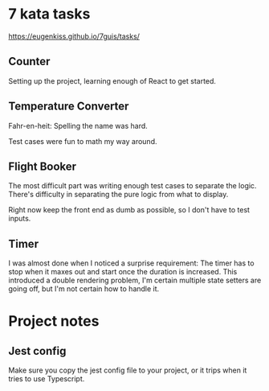 # 7 kata tasks
https://eugenkiss.github.io/7guis/tasks/

## Counter
Setting up the project, learning enough of React to get started.

## Temperature Converter
Fahr-en-heit: Spelling the name was hard.

Test cases were fun to math my way around.

## Flight Booker
The most difficult part was writing enough test cases to separate the logic. There's difficulty in separating the pure logic from what to display.

Right now keep the front end as dumb as possible, so I don't have to test inputs.

## Timer
I was almost done when I noticed a surprise requirement: The timer has to stop when it maxes out and start once the duration is increased.
This introduced a double rendering problem, I'm certain multiple state setters are going off, but I'm not certain how to handle it.

# Project notes
## Jest config
Make sure you copy the jest config file to your project, or it trips when it tries to use Typescript.
